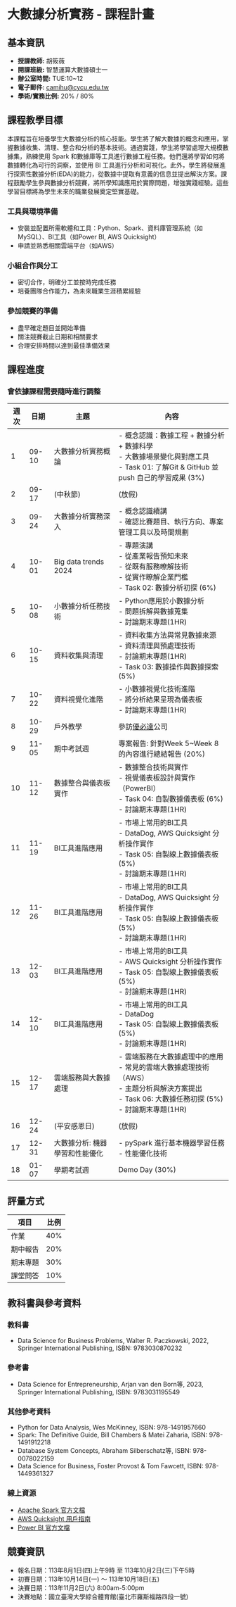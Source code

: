 # 大數據分析實務 - 課程計畫

## 基本資訊

- **授課教師:** 胡筱薇
- **開課班級:** 智慧運算大數據碩士一
- **辦公室時間:** TUE:10~12
- **電子郵件:** camihu@cycu.edu.tw
- **學術/實務比例:** 20% / 80%

## 課程教學目標

本課程旨在培養學生大數據分析的核心技能。學生將了解大數據的概念和應用，掌握數據收集、清理、整合和分析的基本技術。通過實踐，學生將學習處理大規模數據集，熟練使用 Spark 和數據庫等工具進行數據工程任務。他們還將學習如何將數據轉化為可行的洞察，並使用 BI 工具進行分析和可視化。此外，學生將發展進行探索性數據分析(EDA)的能力，從數據中提取有意義的信息並提出解決方案。課程鼓勵學生參與數據分析競賽，將所學知識應用於實際問題，增強實踐經驗。這些學習目標將為學生未來的職業發展奠定堅實基礎。

### 工具與環境準備
- 安裝並配置所需軟體和工具：Python、Spark、資料庫管理系統（如MySQL）、BI工具（如Power BI, AWS Quicksight）
- 申請並熟悉相關雲端平台（如AWS）

### 小組合作與分工
- 密切合作，明確分工並按時完成任務
- 培養團隊合作能力，為未來職業生涯積累經驗

### 參加競賽的準備
- 盡早確定題目並開始準備
- 關注競賽截止日期和相關要求
- 合理安排時間以達到最佳準備效果

## 課程進度
### 會依據課程需要隨時進行調整

| 週次 | 日期 | 主題 | 內容 |
|------|------|------|------|
| 1 | 09-10 | 大數據分析實務概論 | - 概念認識：數據工程 + 數據分析 + 數據科學<br>- 大數據場景變化與對應工具<br>- Task 01: 了解Git & GitHub 並push 自己的學習成果 (3%) |
| 2 | 09-17 | (中秋節) | (放假) |
| 3 | 09-24 | 大數據分析實務深入 | - 概念認識續講<br>- 確認比賽題目、執行方向、專案管理工具以及時間規劃 |
| 4 | 10-01 | Big data trends 2024 | - 專題演講<br>- 從產業報告預知未來<br>- 從既有服務暸解技術<br>- 從實作瞭解企業門檻<br>- Task 02: 數據分析初探 (6%) |
| 5 | 10-08 | 小數據分析任務技術 | - Python應用於小數據分析<br>- 問題拆解與數據蒐集<br>- 討論期末專題(1HR) |
| 6 | 10-15 | 資料收集與清理 | - 資料收集方法與常見數據來源<br>- 資料清理與預處理技術<br>- 討論期末專題(1HR)<br>- Task 03: 數據操作與數據探索 (5%) |
| 7 | 10-22 | 資料視覺化進階 | - 小數據視覺化技術進階<br>- 將分析結果呈現為儀表板<br>- 討論期末專題(1HR) |
| 8 | 10-29 | 戶外教學 | 參訪[優必達](https://ubitus.net/zh/)公司 |
| 9 | 11-05 | 期中考試週 | 專案報告: 針對Week 5~Week 8的內容進行總結報告 (20%) |
| 10 | 11-12 | 數據整合與儀表板實作 | - 數據整合技術與實作<br>- 視覺儀表板設計與實作（PowerBI）<br>- Task 04: 自製數據儀表板 (6%)<br>- 討論期末專題(1HR) |
| 11 | 11-19 | BI工具進階應用 | - 市場上常用的BI工具<br>- DataDog, AWS Quicksight 分析操作實作<br>- Task 05: 自製線上數據儀表板 (5%)<br>- 討論期末專題(1HR) |
| 12 | 11-26 | BI工具進階應用 | - 市場上常用的BI工具<br>- DataDog, AWS Quicksight 分析操作實作<br>- Task 05: 自製線上數據儀表板 (5%)<br>- 討論期末專題(1HR) |
| 13 | 12-03 | BI工具進階應用 | - 市場上常用的BI工具<br>- AWS Quicksight 分析操作實作<br>- Task 05: 自製線上數據儀表板 (5%)<br>- 討論期末專題(1HR) |
| 14 | 12-10 | BI工具進階應用 | - 市場上常用的BI工具<br>- DataDog<br>- Task 05: 自製線上數據儀表板 (5%)<br>- 討論期末專題(1HR) |
| 15 | 12-17 | 雲端服務與大數據處理 | - 雲端服務在大數據處理中的應用<br>- 常見的雲端大數據處理技術（AWS）<br>- 主題分析與解決方案提出<br>- Task 06: 大數據任務初探 (5%)<br>- 討論期末專題(1HR) |
| 16 | 12-24 | (平安感恩日) | (放假) |
| 17 | 12-31 | 大數據分析: 機器學習和性能優化 | - pySpark 進行基本機器學習任務<br>- 性能優化技術 |
| 18 | 01-07 | 學期考試週 | Demo Day (30%) |

## 評量方式

| 項目 | 比例 |
|------|------|
| 作業 | 40% |
| 期中報告 | 20% |
| 期末專題 | 30% |
| 課堂問答 | 10% |

## 教科書與參考資料

### 教科書
- Data Science for Business Problems, Walter R. Paczkowski, 2022, Springer International Publishing, ISBN: 9783030870232

### 參考書
- Data Science for Entrepreneurship, Arjan van den Born等, 2023, Springer International Publishing, ISBN: 9783031195549

### 其他參考資料
- Python for Data Analysis, Wes McKinney, ISBN: 978-1491957660
- Spark: The Definitive Guide, Bill Chambers & Matei Zaharia, ISBN: 978-1491912218
- Database System Concepts, Abraham Silberschatz等, ISBN: 978-0078022159
- Data Science for Business, Foster Provost & Tom Fawcett, ISBN: 978-1449361327

### 線上資源
- [Apache Spark 官方文檔](https://spark.apache.org/documentation.html)
- [AWS Quicksight 用戶指南](https://docs.aws.amazon.com/quicksight/)
- [Power BI 官方文檔](https://docs.microsoft.com/en-us/power-bi/)

## 競賽資訊

- 報名日期：113年8月1日(四)上午9時 至 113年10月2日(三)下午5時
- 初賽日期：113年10月14日(一) ～ 113年10月18日(五)
- 決賽日期：113年11月2日(六) 8:00am-5:00pm
- 決賽地點：國立臺灣大學綜合體育館(臺北市羅斯福路四段一號)
